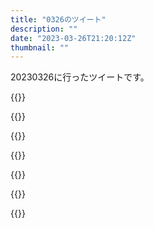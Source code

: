 ```yaml
---
title: "0326のツイート"
description: ""
date: "2023-03-26T21:20:12Z"
thumbnail: ""
---
```

20230326に行ったツイートです。
<!--more-->
{{<tweetlike text="僕と握手が復活か" screenname="jme/k.h (@JME_KH)" url="https://twitter.com/JME_KH/status/1639787987709079554?ref_src=twsrc%5Etfw" date="March 25 2023">}}

{{<tweetlike text="下請け" screenname="jme/k.h (@JME_KH)" url="https://twitter.com/JME_KH/status/1639788425929965571?ref_src=twsrc%5Etfw" date="March 25 2023">}}

{{<tweetlike text="岩船山" screenname="jme/k.h (@JME_KH)" url="https://twitter.com/JME_KH/status/1639791285488979969?ref_src=twsrc%5Etfw" date="March 25 2023">}}

{{<tweetlike text="ハニカム構造のシールド出すのがハチなのいいな" screenname="jme/k.h (@JME_KH)" url="https://twitter.com/JME_KH/status/1639792937277198336?ref_src=twsrc%5Etfw" date="March 25 2023">}}

{{<tweetlike text="同時多発テロ後のアフガンあたりの劣化ウラン弾で破壊された車両みたいなのが自分の劣化ウラン弾を知ったきっかけだろうから、最初から爆発するもののイメージは無いんだよな" screenname="jme/k.h (@JME_KH)" url="https://twitter.com/JME_KH/status/1639870239453364224?ref_src=twsrc%5Etfw" date="March 26 2023">}}

{{<tweetlike text="NT見る" screenname="jme/k.h (@JME_KH)" url="https://twitter.com/JME_KH/status/1639900653442179074?ref_src=twsrc%5Etfw" date="March 26 2023">}}

{{<tweetlike text="ヘルメット取ったシーン、一瞬はあったか\nならヘルメット無しで出てきてくれても良かったのにな、スパロボ30" screenname="jme/k.h (@JME_KH)" url="https://twitter.com/JME_KH/status/1639906117034872832?ref_src=twsrc%5Etfw" date="March 26 2023">}}

